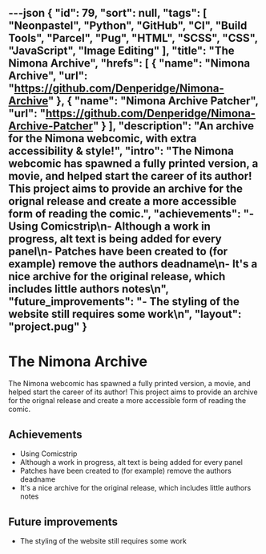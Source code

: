 ---json
{
"id": 79,
"sort": null,
"tags": [
"Neonpastel",
"Python",
"GitHub",
"CI",
"Build Tools",
"Parcel",
"Pug",
"HTML",
"SCSS",
"CSS",
"JavaScript",
"Image Editing"
],
"title": "The Nimona Archive",
"hrefs": [
{
"name": "Nimona Archive",
"url": "https://github.com/Denperidge/Nimona-Archive"
},
{
"name": "Nimona Archive Patcher",
"url": "https://github.com/Denperidge/Nimona-Archive-Patcher"
}
],
"description": "An archive for the Nimona webcomic, with extra accessibility & style!",
"intro": "The Nimona webcomic has spawned a fully printed version, a movie, and helped start the career of its author! This project aims to provide an archive for the orignal release and create a more accessible form of reading the comic.",
"achievements": "- Using Comicstrip\n- Although a work in progress, alt text is being added for every panel\n- Patches have been created to (for example) remove the authors deadname\n- It's a nice archive for the original release, which includes little authors notes\n",
"future_improvements": "- The styling of the website still requires some work\n",
"layout": "project.pug"
}
---
# The Nimona Archive
The Nimona webcomic has spawned a fully printed version, a movie, and helped start the career of its author! This project aims to provide an archive for the orignal release and create a more accessible form of reading the comic.

## Achievements
- Using Comicstrip
- Although a work in progress, alt text is being added for every panel
- Patches have been created to (for example) remove the authors deadname
- It's a nice archive for the original release, which includes little authors notes


## Future improvements
- The styling of the website still requires some work

